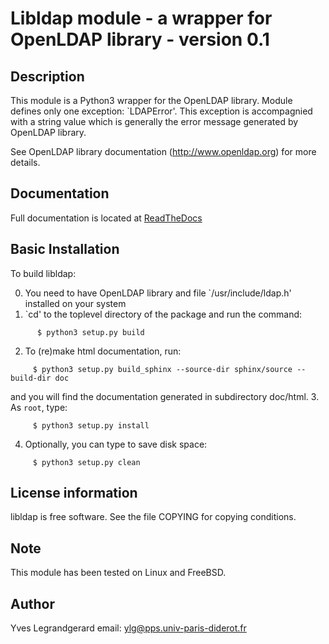 # Libldap module - a wrapper for OpenLDAP library - version 0.1

## Description

This module is a Python3 wrapper for the OpenLDAP library. Module defines
only one exception: `LDAPError'. This exception is accompagnied
with a string value which is generally the error message generated by
OpenLDAP library.

See OpenLDAP library documentation (http://www.openldap.org) for more details.

## Documentation

Full documentation is located at [ReadTheDocs](http://libldap.readthedocs.org/en/latest/)

## Basic Installation

  To build libldap:

  0. You need to have OpenLDAP library and file `/usr/include/ldap.h'
     installed on your system
  1. `cd' to the toplevel directory of the package and run the command:
```
      $ python3 setup.py build
```
  2. To (re)make html documentation, run:
```
     $ python3 setup.py build_sphinx --source-dir sphinx/source --build-dir doc
```

and you will find the documentation generated in subdirectory doc/html.
  3. As `root`, type:
```
     $ python3 setup.py install
```
  4. Optionally, you can type to save disk space:
```
     $ python3 setup.py clean
```

## License information

libldap is free software. See the file COPYING for copying conditions.

## Note

This module has been tested on Linux and FreeBSD.

## Author

Yves Legrandgerard
email: ylg@pps.univ-paris-diderot.fr
